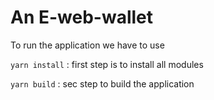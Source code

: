 # An E-web-wallet

To run the application we have to use 

``yarn install`` : first step is to install all modules

``yarn build`` : sec step to build the application